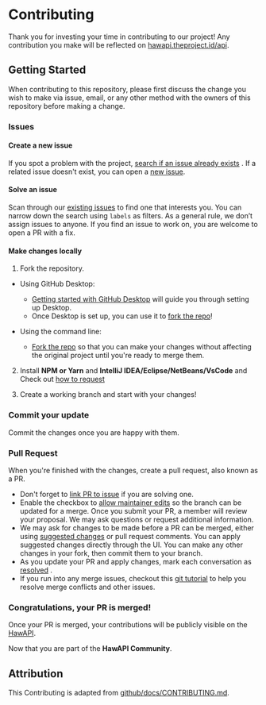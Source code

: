 # Contributing

Thank you for investing your time in contributing to our project! Any contribution you make will be reflected
on [hawapi.theproject.id/api](https://hawapi.theproject.id/api).

## Getting Started

When contributing to this repository, please first discuss the change you wish to make via issue,
email, or any other method with the owners of this repository before making a change.

### Issues

#### Create a new issue

If you spot a problem with the
project, [search if an issue already exists](https://docs.github.com/en/github/searching-for-information-on-github/searching-on-github/searching-issues-and-pull-requests#search-by-the-title-body-or-comments)
. If a related issue doesn't exist, you can open a [new issue](https://github.com/HawAPI/HawAPI/issues).

#### Solve an issue

Scan through our [existing issues](https://github.com/HawAPI/HawAPI/issues) to find one that interests you. You can
narrow down the search using `labels` as filters. As a general rule, we don’t assign issues to anyone. If you find an
issue to work on, you are welcome to open a PR with a fix.

#### Make changes locally

1. Fork the repository.

- Using GitHub Desktop:

  - [Getting started with GitHub Desktop](https://docs.github.com/en/desktop/installing-and-configuring-github-desktop/getting-started-with-github-desktop)
    will guide you through setting up Desktop.
  - Once Desktop is set up, you can use it
    to [fork the repo](https://docs.github.com/en/desktop/contributing-and-collaborating-using-github-desktop/cloning-and-forking-repositories-from-github-desktop)!

- Using the command line:
  - [Fork the repo](https://docs.github.com/en/github/getting-started-with-github/fork-a-repo#fork-an-example-repository)
    so that you can make your changes without affecting the original project until you're ready to merge them.

2. Install **NPM or Yarn** and **IntelliJ IDEA/Eclipse/NetBeans/VsCode** and Check out [how to request](./REQUESTTING.md)

3. Create a working branch and start with your changes!

### Commit your update

Commit the changes once you are happy with them.

### Pull Request

When you're finished with the changes, create a pull request, also known as a PR.

- Don't forget
  to [link PR to issue](https://docs.github.com/en/issues/tracking-your-work-with-issues/linking-a-pull-request-to-an-issue)
  if you are solving one.
- Enable the checkbox
  to [allow maintainer edits](https://docs.github.com/en/github/collaborating-with-issues-and-pull-requests/allowing-changes-to-a-pull-request-branch-created-from-a-fork)
  so the branch can be updated for a merge.
  Once you submit your PR, a member will review your proposal. We may ask questions or request additional information.
- We may ask for changes to be made before a PR can be merged, either
  using [suggested changes](https://docs.github.com/en/github/collaborating-with-issues-and-pull-requests/incorporating-feedback-in-your-pull-request)
  or pull request comments. You can apply suggested changes directly through the UI. You can make any other changes in
  your fork, then commit them to your branch.
- As you update your PR and apply changes, mark each conversation
  as [resolved](https://docs.github.com/en/github/collaborating-with-issues-and-pull-requests/commenting-on-a-pull-request#resolving-conversations)
  .
- If you run into any merge issues, checkout this [git tutorial](https://github.com/skills/resolve-merge-conflicts) to
  help you resolve merge conflicts and other issues.

### Congratulations, your PR is merged!

Once your PR is merged, your contributions will be publicly visible on the [HawAPI](https://hawapi.theproject.id/api).

Now that you are part of the **HawAPI Community**.

## Attribution

This Contributing is adapted
from [github/docs/CONTRIBUTING.md](https://github.com/github/docs/blob/main/CONTRIBUTING.md).
